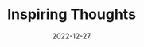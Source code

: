 ---
slug: thought-for-the-day
title: "Inspiring Thoughts"
date: 2022-12-27
excerpt: "The sea of danger doubt and denial around man's little island of certainty challenges him to dare the unknown ."
tags: [Inspiration, Motivation, Quotes, Thoughts]
---